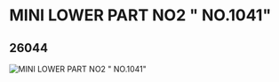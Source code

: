 # MINI LOWER PART NO2 " NO.1041"
## 26044
![MINI LOWER PART NO2 " NO.1041"](https://lc-www-live-s.legocdn.com/media/bricks/5/2/6145169.jpg)